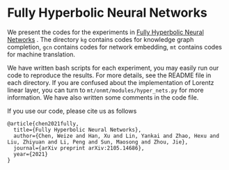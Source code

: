 # Fully Hyperbolic Neural Networks


We present the codes for the experiments in [Fully Hyperbolic Neural Networks](https://arxiv.org/abs/2105.14686) . The directory `kg` contains codes for knowledge graph completion, `gcn` contains codes for network embedding, `mt` contains codes for machine translation. 

We have written bash scripts for each experiment, you may easily run our code to reproduce the results. For more details, see the README file in each directory. If you are confused about the implementation of Lorentz linear layer, you can turn to `mt/onmt/modules/hyper_nets.py` for more information. We have also written some comments in the code file.

If you use our code, please cite us as follows
```
@article{chen2021fully,
  title={Fully Hyperbolic Neural Networks},
  author={Chen, Weize and Han, Xu and Lin, Yankai and Zhao, Hexu and Liu, Zhiyuan and Li, Peng and Sun, Maosong and Zhou, Jie},
  journal={arXiv preprint arXiv:2105.14686},
  year={2021}
}
```
